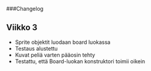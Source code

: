 ###Changelog

## Viikko 3

- Sprite objektit luodaan board luokassa 
- Testaus alustettu
- Kuvat peliä varten pääosin tehty
- Testattu, että Board-luokan konstruktori toimii oikein
